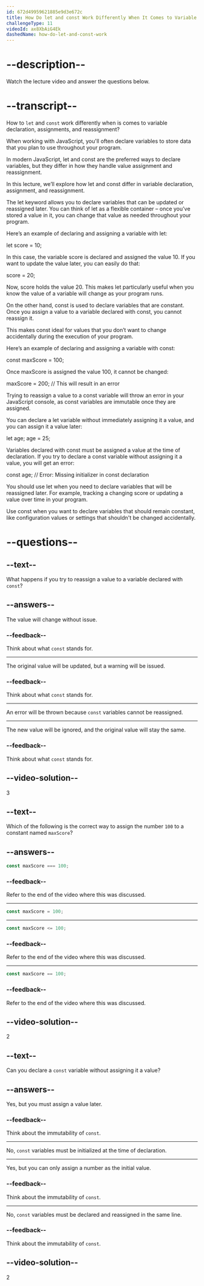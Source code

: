```yaml
---
id: 672d49959621885e9d3e672c
title: How Do let and const Work Differently When It Comes to Variable Declaration, Assignment, and Reassignment?
challengeType: 11
videoId: ax8XbAiG4Ek
dashedName: how-do-let-and-const-work
---
```


# --description--

Watch the lecture video and answer the questions below.

# --transcript--

How to `let` and `const` work differently when is comes to variable declaration, assignments, and reassignment?

When working with JavaScript, you'll often declare variables to store data that you plan to use throughout your program.

In modern JavaScript, let and const are the preferred ways to declare variables, but they differ in how they handle value assignment and reassignment.

In this lecture, we’ll explore how let and const differ in variable declaration, assignment, and reassignment.

The let keyword allows you to declare variables that can be updated or reassigned later. You can think of let as a flexible container – once you’ve stored a value in it, you can change that value as needed throughout your program.

Here’s an example of declaring and assigning a variable with let:

let score = 10;

In this case, the variable score is declared and assigned the value 10. If you want to update the value later, you can easily do that:

score = 20;

Now, score holds the value 20. This makes let particularly useful when you know the value of a variable will change as your program runs.

On the other hand, const is used to declare variables that are constant. Once you assign a value to a variable declared with const, you cannot reassign it.

This makes const ideal for values that you don’t want to change accidentally during the execution of your program.

Here’s an example of declaring and assigning a variable with const:

const maxScore = 100;

Once maxScore is assigned the value 100, it cannot be changed:

maxScore = 200; // This will result in an error

Trying to reassign a value to a const variable will throw an error in your JavaScript console, as const variables are immutable once they are assigned.

You can declare a let variable without immediately assigning it a value, and you can assign it a value later:

let age;
age = 25;

Variables declared with const must be assigned a value at the time of declaration. If you try to declare a const variable without assigning it a value, you will get an error:

const age; // Error: Missing initializer in const declaration

You should use let when you need to declare variables that will be reassigned later. For example, tracking a changing score or updating a value over time in your program.

Use const when you want to declare variables that should remain constant, like configuration values or settings that shouldn't be changed accidentally.

# --questions--

## --text--

What happens if you try to reassign a value to a variable declared with `const`?

## --answers--

The value will change without issue.

### --feedback--

Think about what `const` stands for.

---

The original value will be updated, but a warning will be issued.

### --feedback--

Think about what `const` stands for.

---

An error will be thrown because `const` variables cannot be reassigned.

---

The new value will be ignored, and the original value will stay the same.

### --feedback--

Think about what `const` stands for.

## --video-solution--

3

## --text--

Which of the following is the correct way to assign the number `100` to a constant named `maxScore`?

## --answers--

```js
const maxScore === 100;
```

### --feedback--

Refer to the end of the video where this was discussed.

---

```js
const maxScore = 100;
```

---

```js
const maxScore <= 100;
```

### --feedback--

Refer to the end of the video where this was discussed.

---

```js
const maxScore == 100;
```

### --feedback--

Refer to the end of the video where this was discussed.

## --video-solution--

2

## --text--

Can you declare a `const` variable without assigning it a value?

## --answers--

Yes, but you must assign a value later.

### --feedback--

Think about the immutability of `const`.

---

No, `const` variables must be initialized at the time of declaration.

---

Yes, but you can only assign a number as the initial value.

### --feedback--

Think about the immutability of `const`.

---

No, `const` variables must be declared and reassigned in the same line.

### --feedback--

Think about the immutability of `const`.

## --video-solution--

2
